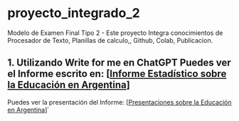 # proyecto_integrado_2
Modelo de Examen Final Tipo 2 - Este proyecto Integra conocimientos de Procesador de Texto, Planillas de calculo,, Github, Colab, Publicacion.
## 1. Utilizando Write for me en ChatGPT Puedes ver el Informe escrito en: [[Informe Estadístico sobre la Educación en Argentina](https://chatgpt.com/share/67361987-dc88-800a-9e6f-f044271ca312)]
Puedes ver la presentación del Informe: [[Presentaciones sobre la Educación en Argentina](https://gamma.app/docs/Informe-sobre-el-Rendimiento-Academico-y-la-Asistencia-Escolar-en-ipjhuyvw2ty8yce)]`
